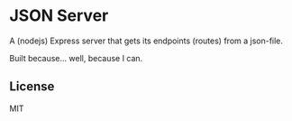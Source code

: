 # JSON Server

A (nodejs) Express server that gets its endpoints (routes) from a json-file.

Built because... well, because I can.

## License
MIT